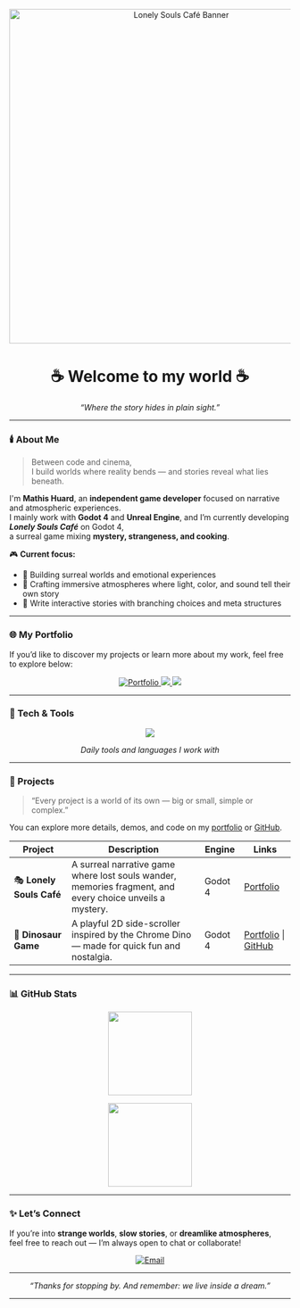 <!-- Banner -->
<p align="center">
  <img src="https://i.imgur.com/AUjqqZf.jpeg" width="600" alt="Lonely Souls Café Banner"/>
</p>

<h1 align="center">☕ Welcome to my world ☕</h1>
<p align="center">
  <i>“Where the story hides in plain sight.”</i>
</p>

---

### 🕯️ About Me

> Between code and cinema,  
> I build worlds where reality bends — and stories reveal what lies beneath.

I'm **Mathis Huard**, an **independent game developer** focused on narrative and atmospheric experiences.  
I mainly work with **Godot 4** and **Unreal Engine**, and I’m currently developing **_Lonely Souls Café_** on Godot 4,  
a surreal game mixing **mystery, strangeness, and cooking**.

🎮 **Current focus:**
- 🌙 Building surreal worlds and emotional experiences  
- 🎨 Crafting immersive atmospheres where light, color, and sound tell their own story
- 🧠 Write interactive stories with branching choices and meta structures

---

### 🌐 My Portfolio

If you’d like to discover my projects or learn more about my work, feel free to explore below:

<p align="center">
  <a href="https://mathishuard.com" target="_blank">
   <img src="https://img.shields.io/badge/🌐%20Portfolio-Visit%20Now-8B0000?style=for-the-badge&logo=firefox&logoColor=white" alt="Portfolio"/>
  </a>
  <a href="https://mathishuard.carrd.co" target="_blank">
    <img src="https://img.shields.io/badge/📇%20Carrd-Explore%20My%20World-292D3E?style=for-the-badge&logo=circle&logoColor=white"/>
  </a>
  <a href="https://www.linkedin.com/in/mathis-huard" target="_blank">
    <img src="https://img.shields.io/badge/💼%20LinkedIn-Connect%20With%20Me-0077B5?style=for-the-badge&logo=linkedin&logoColor=white"/>
  </a>
</p>

---

### 🔧 Tech & Tools

<p align="center">
  <img src="https://skillicons.dev/icons?i=godot,unreal,cs,python,js,html,css,git,java,vscode,unity,figma" />
</p>
<p align="center"><i>Daily tools and languages I work with</i></p>


---

### 🧩 Projects

> “Every project is a world of its own — big or small, simple or complex.”

You can explore more details, demos, and code on my [portfolio](https://mathishuard.com) or [GitHub](https://github.com/Ky0sann).

| Project | Description | Engine | Links |
|---------|-------------|--------|-------|
| 🎭 **Lonely Souls Café** | A surreal narrative game where lost souls wander, memories fragment, and every choice unveils a mystery. | Godot 4 | [Portfolio](https://mathishuard.com/lonelysoulscafe.html) |
| 🦖 **Dinosaur Game** | A playful 2D side-scroller inspired by the Chrome Dino — made for quick fun and nostalgia. | Godot 4 | [Portfolio](https://mathishuard.com/dinosaurgame.html) &#124; [GitHub](https://github.com/Ky0sann) |
---

### 📊 GitHub Stats

<p align="center">
  <img src="https://github-readme-stats.vercel.app/api?username=Ky0sann&show_icons=true&theme=tokyonight&hide_border=true" height="150"/>
</p>
<p align="center">
  <img src="https://github-readme-stats.vercel.app/api/top-langs/?username=Ky0sann&layout=compact&theme=tokyonight&hide_border=true" height="150"/>
</p>

---

### ✨ Let’s Connect

If you’re into **strange worlds**, **slow stories**, or **dreamlike atmospheres**,  
feel free to reach out — I’m always open to chat or collaborate!

<p align="center">
  <a href="mailto:mathis.huard@supdevinci-edu.fr" target="_blank">
    <img src="https://img.shields.io/badge/📬%20Email-Get%20in%20Touch-8B0000?style=for-the-badge&logo=gmail&logoColor=white" alt="Email"/>
  </a>
</p>

---

<p align="center">
  <i>“Thanks for stopping by. And remember: we live inside a dream.”</i>
</p>

---
